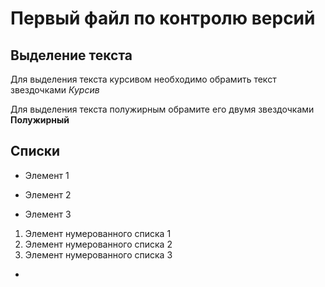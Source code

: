 # Первый файл по контролю версий

## Выделение текста

Для выделения текста курсивом необходимо обрамить текст звездочками *Курсив*

Для выделения текста полужирным обрамите его двумя звездочками **Полужирный**

## Списки

- Элемент 1

- Элемент 2

- Элемент 3

1. Элемент нумерованного списка 1
2. Элемент нумерованного списка 2
3. Элемент нумерованного списка 3

-